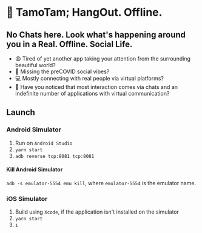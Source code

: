 # 🤙 TamoTam; HangOut. Offline.

## No Chats here. Look what's happening around you in a Real. Offline. Social Life.

- 😩 Tired of yet another app taking your attention from the surrounding beautiful world?
- 🥺 Missing the preCOVID social vibes?
- 💻 Mostly connecting with real people via virtual platforms?
- 📱 Have you noticed that most interaction comes via chats and an indefinite number of applications with virtual communication?

## Launch

### Android Simulator

1. Run on `Android Studio`
2. `yarn start`
3. `adb reverse tcp:8081 tcp:8081`

#### Kill Android Simulator

`adb -s emulator-5554 emu kill`, where `emulator-5554` is the emulator name.

### iOS Simulator

1. Build using `Xcode`, if the application isn't installed on the simulator
2. `yarn start`
3. `i`
